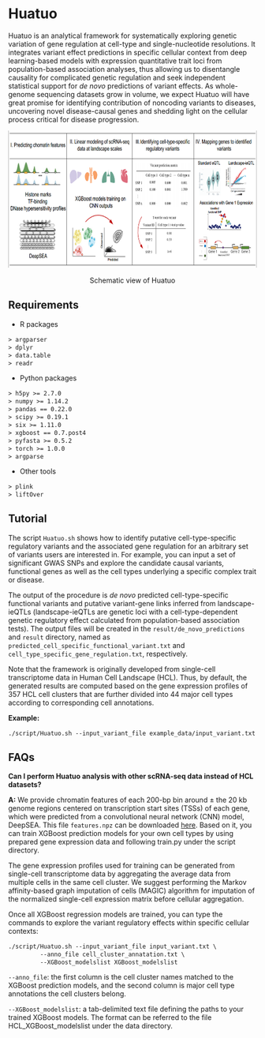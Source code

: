 # Huatuo
Huatuo is an analytical framework for systematically exploring genetic variation of gene regulation at cell-type and single-nucleotide resolutions. It integrates variant effect predictions in specific cellular context from deep learning-based models with expression quantitative trait loci from population-based association analyses, thus allowing us to disentangle causality for complicated genetic regulation and seek independent statistical support for *de novo* predictions of variant effects. As whole-genome sequencing datasets grow in volume, we expect Huatuo will have great promise for identifying contribution of noncoding variants to diseases, uncovering novel disease-causal genes and shedding light on the cellular process critical for disease progression.

<div align=center> <img src="image/Schematic_view_of_Huatuo.png" width="680" height="278"> </div> 

<p align="center">Schematic view of Huatuo</p>  

## Requirements
- R packages
```
> argparser
> dplyr
> data.table
> readr
```
- Python packages
```
> h5py >= 2.7.0
> numpy >= 1.14.2
> pandas == 0.22.0
> scipy >= 0.19.1
> six >= 1.11.0
> xgboost == 0.7.post4
> pyfasta >= 0.5.2
> torch >= 1.0.0
> argparse
```
- Other tools
```
> plink
> liftOver
```
## Tutorial
The script `Huatuo.sh` shows how to identify putative cell-type-specific regulatory variants and the associated gene regulation for an arbitrary set of variants users are interested in. For example, you can input a set of significant GWAS SNPs and explore the candidate causal variants, functional genes as well as the cell types underlying a specific complex trait or disease.

The output of the procedure is *de novo* predicted cell-type-specific functional variants and putative variant-gene links inferred from landscape-ieQTLs (landscape-ieQTLs are genetic loci with a cell-type-dependent genetic regulatory effect calculated from population-based association tests). The output files will be created in the `result/de_novo_predictions` and `result` directory, named as `predicted_cell_specific_functional_variant.txt` and `cell_type_specific_gene_regulation.txt`, respectively. 

Note that the framework is originally developed from single-cell transcriptome data in Human Cell Landscape (HCL). Thus, by default, the generated results are computed based on the gene expression profiles of 357 HCL cell clusters that are further divided into 44 major cell types according to corresponding cell annotations. 

**Example:**
```
./script/Huatuo.sh --input_variant_file example_data/input_variant.txt
```

## FAQs
**Can I perform Huatuo analysis with other scRNA-seq data instead of HCL datasets?**

**A:** We provide chromatin features of each 200-bp bin around ± the 20 kb genome regions centered on transcription start sites (TSSs) of each gene, which were predicted from a convolutional neural network (CNN) model, DeepSEA. This file `features.npz` can be downloaded [here](http://bis.zju.edu.cn/huatuo/). Based on it, you can train XGBoost prediction models for your own cell types by using prepared gene expression data and following train.py under the script directory.

The gene expression profiles used for training can be generated from single-cell transcriptome data by aggregating the average data from multiple cells in the same cell cluster. We suggest performing the Markov affinity-based graph imputation of cells (MAGIC) algorithm for imputation of the normalized single-cell expression matrix before cellular aggregation.

Once all XGBoost regression models are trained, you can type the commands to explore the variant regulatory effects within specific cellular contexts:

```
./script/Huatuo.sh --input_variant_file input_variant.txt \
         --anno_file cell_cluster_annatation.txt \
         --XGBoost_modelslist XGBoost_modelslist
```

`--anno_file`: the first column is the cell cluster names matched to the XGBoost prediction models, and the second column is major cell type annotations the cell clusters belong. 

`--XGBoost_modelslist`: a tab-delimited text file defining the paths to your trained XGBoost models. The format can be referred to the file HCL_XGBoost_modelslist under the data directory. 

